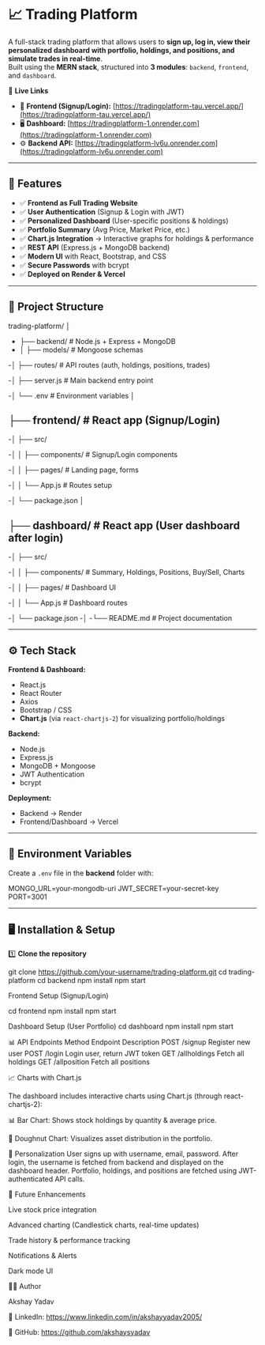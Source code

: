 # 📈 Trading Platform

A full-stack trading platform that allows users to **sign up, log in, view their personalized dashboard with portfolio, holdings, and positions, and simulate trades in real-time**.  
Built using the **MERN stack**, structured into **3 modules**: `backend`, `frontend`, and `dashboard`.

🔗 **Live Links**

- 🎨 **Frontend (Signup/Login):** [https://tradingplatform-tau.vercel.app/](https://tradingplatform-tau.vercel.app/)
- 🖥️ **Dashboard:** [https://tradingplatform-1.onrender.com](https://tradingplatform-1.onrender.com)
- ⚙️ **Backend API:** [https://tradingplatform-lv6u.onrender.com](https://tradingplatform-lv6u.onrender.com)

---

## 🚀 Features

- ✅ **Frontend as Full Trading Website**
- ✅ **User Authentication** (Signup & Login with JWT)
- ✅ **Personalized Dashboard** (User-specific positions & holdings)
- ✅ **Portfolio Summary** (Avg Price, Market Price, etc.)
- ✅ **Chart.js Integration** → Interactive graphs for holdings & performance
- ✅ **REST API** (Express.js + MongoDB backend)
- ✅ **Modern UI** with React, Bootstrap, and CSS
- ✅ **Secure Passwords** with bcrypt
- ✅ **Deployed on Render & Vercel**

---

## 📂 Project Structure

trading-platform/
│

- ├── backend/ # Node.js + Express + MongoDB
- │ ├── models/ # Mongoose schemas

-│ ├── routes/ # API routes (auth, holdings, positions, trades)

-│ ├── server.js # Main backend entry point

-│ └── .env # Environment variables
│

## ├── frontend/ # React app (Signup/Login)

-│ ├── src/

-│ │ ├── components/ # Signup/Login components

-│ │ ├── pages/ # Landing page, forms

-│ │ └── App.js # Routes setup

-│ └── package.json
│

## ├── dashboard/ # React app (User dashboard after login)

-│ ├── src/

-│ │ ├── components/ # Summary, Holdings, Positions, Buy/Sell, Charts

-│ │ ├── pages/ # Dashboard UI

-│ │ └── App.js # Dashboard routes

-│ └── package.json
-│
-└── README.md # Project documentation

---

## ⚙️ Tech Stack

**Frontend & Dashboard:**

- React.js
- React Router
- Axios
- Bootstrap / CSS
- **Chart.js** (via `react-chartjs-2`) for visualizing portfolio/holdings

**Backend:**

- Node.js
- Express.js
- MongoDB + Mongoose
- JWT Authentication
- bcrypt

**Deployment:**

- Backend → Render
- Frontend/Dashboard → Vercel

---

## 🔑 Environment Variables

Create a `.env` file in the **backend** folder with:

MONGO_URL=your-mongodb-uri
JWT_SECRET=your-secret-key
PORT=3001

---

## 🖥️ Installation & Setup

1️⃣ **Clone the repository**

git clone https://github.com/your-username/trading-platform.git
cd trading-platform
cd backend
npm install
npm start

Frontend Setup (Signup/Login)

cd frontend
npm install
npm start

Dashboard Setup (User Portfolio)
cd dashboard
npm install
npm start

📊 API Endpoints
Method	 Endpoint	Description
POST	 /signup	Register new user
POST	 /login	    Login user, return JWT token
GET	  /allholdings	Fetch all holdings
GET	  /allposition	Fetch all positions

📈 Charts with Chart.js

The dashboard includes interactive charts using Chart.js (through react-chartjs-2):

📊 Bar Chart: Shows stock holdings by quantity & average price.

🍩 Doughnut Chart: Visualizes asset distribution in the portfolio.


👤 Personalization
User signs up with username, email, password.
After login, the username is fetched from backend and displayed on the dashboard header.
Portfolio, holdings, and positions are fetched using JWT-authenticated API calls.


🚀 Future Enhancements

Live stock price integration

Advanced charting (Candlestick charts, real-time updates)

Trade history & performance tracking

Notifications & Alerts

Dark mode UI


👨‍💻 Author

Akshay Yadav

💼 LinkedIn: https://www.linkedin.com/in/akshayyadav2005/

🐙 GitHub: https://github.com/akshaysyadav
```
